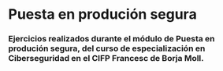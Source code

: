 # Puesta en produción segura

### Ejercicios realizados durante el módulo de Puesta en produción segura, del curso de especialización en Ciberseguridad en el CIFP Francesc de Borja Moll.